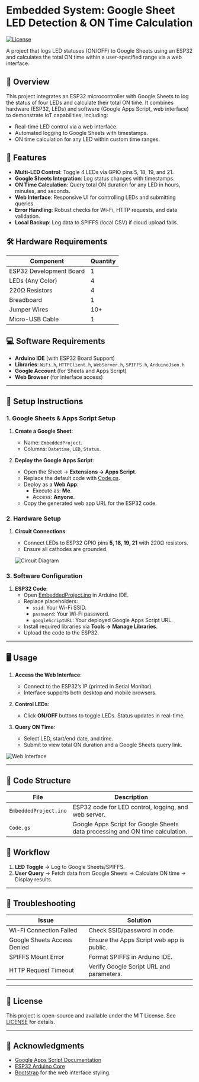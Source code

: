 # Embedded System: Google Sheet LED Detection & ON Time Calculation

[![License](https://img.shields.io/badge/License-MIT-blue.svg)](LICENSE)

A project that logs LED statuses (ON/OFF) to Google Sheets using an ESP32 and calculates the total ON time within a user-specified range via a web interface.

## 📝 Overview
This project integrates an ESP32 microcontroller with Google Sheets to log the status of four LEDs and calculate their total ON time. It combines hardware (ESP32, LEDs) and software (Google Apps Script, web interface) to demonstrate IoT capabilities, including:
- Real-time LED control via a web interface.
- Automated logging to Google Sheets with timestamps.
- ON time calculation for any LED within custom time ranges.

## 🚀 Features
- **Multi-LED Control**: Toggle 4 LEDs via GPIO pins 5, 18, 19, and 21.
- **Google Sheets Integration**: Log status changes with timestamps.
- **ON Time Calculation**: Query total ON duration for any LED in hours, minutes, and seconds.
- **Web Interface**: Responsive UI for controlling LEDs and submitting queries.
- **Error Handling**: Robust checks for Wi-Fi, HTTP requests, and data validation.
- **Local Backup**: Log data to SPIFFS (local CSV) if cloud upload fails.

## 🛠 Hardware Requirements
| Component          | Quantity |
|---------------------|----------|
| ESP32 Development Board | 1        |
| LEDs (Any Color)    | 4        |
| 220Ω Resistors      | 4        |
| Breadboard          | 1        |
| Jumper Wires        | 10+      |
| Micro-USB Cable     | 1        |

## 💻 Software Requirements
- **Arduino IDE** (with ESP32 Board Support)
- **Libraries**: `WiFi.h`, `HTTPClient.h`, `WebServer.h`, `SPIFFS.h`, `ArduinoJson.h`
- **Google Account** (for Sheets and Apps Script)
- **Web Browser** (for interface access)

---

## 🔧 Setup Instructions

### 1. Google Sheets & Apps Script Setup
1. **Create a Google Sheet**:
   - Name: `EmbeddedProject`.
   - Columns: `Datetime`, `LED`, `Status`.
   
2. **Deploy the Google Apps Script**:
   - Open the Sheet → **Extensions → Apps Script**.
   - Replace the default code with [Code.gs](Code.gs).
   - Deploy as a **Web App**:
     - Execute as: **Me**.
     - Access: **Anyone**.
   - Copy the generated web app URL for the ESP32 code.

### 2. Hardware Setup
1. **Circuit Connections**:
   - Connect LEDs to ESP32 GPIO pins **5, 18, 19, 21** with 220Ω resistors.
   - Ensure all cathodes are grounded.
   
   ![Circuit Diagram](media/image8.png)

### 3. Software Configuration
1. **ESP32 Code**:
   - Open [EmbeddedProject.ino](EmbeddedProject.ino) in Arduino IDE.
   - Replace placeholders:
     - `ssid`: Your Wi-Fi SSID.
     - `password`: Your Wi-Fi password.
     - `googleScriptURL`: Your deployed Google Apps Script URL.
   - Install required libraries via **Tools → Manage Libraries**.
   - Upload the code to the ESP32.

---

## 🖥 Usage
1. **Access the Web Interface**:
   - Connect to the ESP32’s IP (printed in Serial Monitor).
   - Interface supports both desktop and mobile browsers.

2. **Control LEDs**:
   - Click **ON/OFF** buttons to toggle LEDs. Status updates in real-time.

3. **Query ON Time**:
   - Select LED, start/end date, and time.
   - Submit to view total ON duration and a Google Sheets query link.

![Web Interface](media/image9.png)

---

## 📂 Code Structure
| File               | Description                                                                 |
|---------------------|-----------------------------------------------------------------------------|
| `EmbeddedProject.ino` | ESP32 code for LED control, logging, and web server.                        |
| `Code.gs`            | Google Apps Script for Google Sheets data processing and ON time calculation. |

## 🔄 Workflow
1. **LED Toggle** → Log to Google Sheets/SPIFFS.
2. **User Query** → Fetch data from Google Sheets → Calculate ON time → Display results.

---

## 🚨 Troubleshooting
| Issue                          | Solution                                   |
|--------------------------------|-------------------------------------------|
| Wi-Fi Connection Failed        | Check SSID/password in code.              |
| Google Sheets Access Denied    | Ensure the Apps Script web app is public. |
| SPIFFS Mount Error             | Format SPIFFS in Arduino IDE.             |
| HTTP Request Timeout           | Verify Google Script URL and parameters.  |

---

## 📜 License
This project is open-source and available under the MIT License. See [LICENSE](LICENSE) for details.

---

## 🙏 Acknowledgments
- [Google Apps Script Documentation](https://developers.google.com/apps-script)
- [ESP32 Arduino Core](https://github.com/espressif/arduino-esp32)
- [Bootstrap](https://getbootstrap.com/) for the web interface styling.
